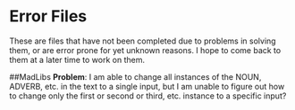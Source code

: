 # Error Files
These are files that have not been completed due to problems in solving them, or are error prone for yet unknown reasons. I hope to come back to them at a later time to work on them.

##MadLibs
**Problem**: I am able to change all instances of the NOUN, ADVERB, etc. in the text to a single input, but I am unable to figure out how to change only the first or second or third, etc. instance to a specific input?
